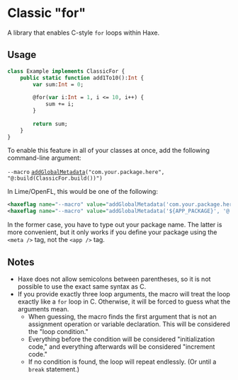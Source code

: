 Classic "for"
=============

A library that enables C-style `for` loops within Haxe.

Usage
-----

```haxe
class Example implements ClassicFor {
    public static function add1To10():Int {
        var sum:Int = 0;
        
        @for(var i:Int = 1, i <= 10, i++) {
            sum += i;
        }
        
        return sum;
    }
}
```

To enable this feature in all of your classes at once, add the following command-line argument:

`--macro` [`addGlobalMetadata`](http://api.haxe.org//haxe/macro/Compiler.html#addGlobalMetadata)`("com.your.package.here", "@:build(ClassicFor.build())")`

In Lime/OpenFL, this would be one of the following:

```xml
<haxeflag name="--macro" value="addGlobalMetadata('com.your.package.here', '@:build(ClassicFor.build())')'" />
<haxeflag name="--macro" value="addGlobalMetadata('${APP_PACKAGE}', '@:build(ClassicFor.build())')'" />
```

In the former case, you have to type out your package name. The latter is more convenient, but it only works if you define your package using the `<meta />` tag, not the `<app />` tag.

Notes
-----

- Haxe does not allow semicolons between parentheses, so it is not possible to use the exact same syntax as C.
- If you provide exactly three loop arguments, the macro will treat the loop exactly like a `for` loop in C. Otherwise, it will be forced to guess what the arguments mean.
  - When guessing, the macro finds the first argument that is not an assignment operation or variable declaration. This will be considered the "loop condition."
  - Everything before the condition will be considered "initialization code," and everything afterwards will be considered "increment code."
  - If no condition is found, the loop will repeat endlessly. (Or until a `break` statement.)
